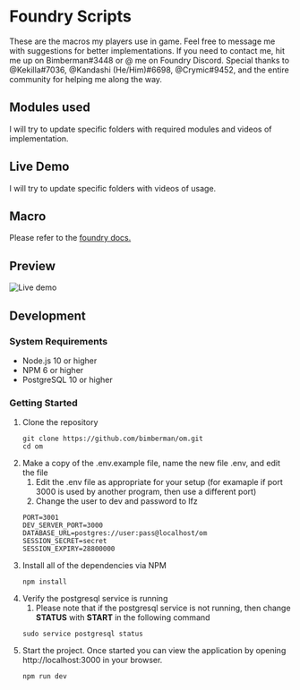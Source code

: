 # Foundry Scripts

These are the macros my players use in game. Feel free to message me with suggestions for better implementations. 
If you need to contact me, hit me up on Bimberman#3448 or @ me on Foundry Discord.
Special thanks to @Kekilla#7036, @Kandashi (He/Him)#6698, @Crymic#9452, and the entire community for helping me along the way.

## Modules used

I will try to update specific folders with required modules and videos of implementation.

## Live Demo

I will try to update specific folders with videos of usage.

## Macro

Please refer to the <a href="https://foundryvtt.com/article/macros/" target="_blank">foundry docs.</a>

## Preview
![Live demo](https://raw.githubusercontent.com/bimberman/om/master/live-demo.gif)

## Development

### System Requirements

- Node.js 10 or higher
- NPM 6 or higher
- PostgreSQL 10 or higher

### Getting Started

1. Clone the repository
    ```shell
    git clone https://github.com/bimberman/om.git
    cd om
    ```
2. Make a copy of the .env.example file, name the new file .env, and edit the file
    1. Edit the .env file as appropriate for your setup (for examaple if port 3000 is used by another program, then use a different port) 
    2. Change the user to dev and password to lfz
    ```
    PORT=3001
    DEV_SERVER_PORT=3000
    DATABASE_URL=postgres://user:pass@localhost/om
    SESSION_SECRET=secret
    SESSION_EXPIRY=28800000
    ```
3. Install all of the dependencies via NPM
    ```shell
    npm install
    ```
4. Verify the postgresql service is running
    1. Please note that if the postgresql service is not running, then change **STATUS** with **START** in the following command
    ```shell
    sudo service postgresql status
    ```
5. Start the project. Once started you can view the application by opening http://localhost:3000 in your browser.
    ```shell
    npm run dev
    ```
